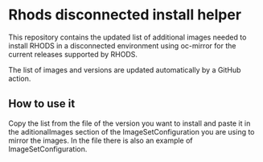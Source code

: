 # Rhods disconnected install helper

This repository contains the updated list of additional images needed to install RHODS in a disconnected environment using oc-mirror for the current releases supported by RHODS.

The list of images and versions are updated automatically by a GitHub action.

## How to use it

Copy the list from the file of the version you want to install and paste it in the aditionalImages section of the ImageSetConfiguration you are using to mirror the images. In the file there is also an example of ImageSetConfiguration.